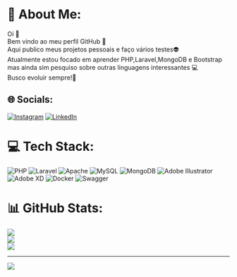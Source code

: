 # 💫 About Me:
Oí 👋<br>Bem vindo ao meu perfil GitHub 👋<br>Aqui publico meus projetos pessoais e faço vários testes👽<br>Atualmente estou focado em aprender PHP,Laravel,MongoDB e Bootstrap mas ainda sim pesquiso sobre outras linguagens interessantes 💻<br>Busco evoluir sempre!👊


## 🌐 Socials:
[![Instagram](https://img.shields.io/badge/Instagram-%23E4405F.svg?logo=Instagram&logoColor=white)](https://www.instagram.com/joaofzs/)
[![LinkedIn](https://img.shields.io/badge/LinkedIn-%230077B5.svg?logo=linkedin&logoColor=white)](https://linkedin.com/in/https://www.linkedin.com/in/joaoferrazpedro/) 

# 💻 Tech Stack:
![PHP](https://img.shields.io/badge/php-%23777BB4.svg?style=for-the-badge&logo=php&logoColor=white) ![Laravel](https://img.shields.io/badge/laravel-%23FF2D20.svg?style=for-the-badge&logo=laravel&logoColor=white) ![Apache](https://img.shields.io/badge/apache-%23D42029.svg?style=for-the-badge&logo=apache&logoColor=white) ![MySQL](https://img.shields.io/badge/mysql-%2300f.svg?style=for-the-badge&logo=mysql&logoColor=white) ![MongoDB](https://img.shields.io/badge/MongoDB-%234ea94b.svg?style=for-the-badge&logo=mongodb&logoColor=white) ![Adobe Illustrator](https://img.shields.io/badge/adobeillustrator-%23FF9A00.svg?style=for-the-badge&logo=adobeillustrator&logoColor=white) ![Adobe XD](https://img.shields.io/badge/Adobe%20XD-470137?style=for-the-badge&logo=Adobe%20XD&logoColor=#FF61F6) ![Docker](https://img.shields.io/badge/docker-%230db7ed.svg?style=for-the-badge&logo=docker&logoColor=white) ![Swagger](https://img.shields.io/badge/-Swagger-%23Clojure?style=for-the-badge&logo=swagger&logoColor=white)
# 📊 GitHub Stats:
![](https://github-readme-stats.vercel.app/api?username=JoaoFerrazfs&theme=blue-green&hide_border=false&include_all_commits=false&count_private=true)<br/>
![](https://github-readme-streak-stats.herokuapp.com/?user=JoaoFerrazfs&theme=blue-green&hide_border=false)<br/>
![](https://github-readme-stats.vercel.app/api/top-langs/?username=JoaoFerrazfs&theme=blue-green&hide_border=false&include_all_commits=false&count_private=true&layout=compact)

---
[![](https://visitcount.itsvg.in/api?id=JoaoFerrazfs&icon=5&color=0)](https://visitcount.itsvg.in)

<!-- Proudly created with GPRM ( https://gprm.itsvg.in ) -->
